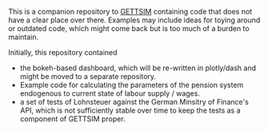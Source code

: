 This is a companion repository to
[GETTSIM](https://github.com/iza-institute-of-labor-economics/gettsim-code-for-picking)
containing code that does not have a clear place over there. Examples may include ideas
for toying around or outdated code, which might come back but is too much of a burden to
maintain.

Initially, this repository contained
- the bokeh-based dashboard, which will be re-written in plotly/dash and might be moved
  to a separate repository.
- Example code for calculating the parameters of the pension system endogenous to
  current state of labour supply / wages.
- a set of tests of Lohnsteuer against the German Minsitry of Finance's API, which is
  not sufficiently stable over time to keep the tests as a component of GETTSIM proper.